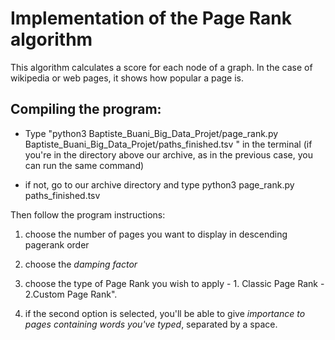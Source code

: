# Implementation of the Page Rank algorithm

 This algorithm calculates a score for each node of a graph. In the case of wikipedia or web pages, it shows how popular a page is.

 ## Compiling the program:

- Type "python3 Baptiste_Buani_Big_Data_Projet/page_rank.py Baptiste_Buani_Big_Data_Projet/paths_finished.tsv " in the terminal
(if you're in the directory above our archive, as in the previous case, you can run the same command)


- if not, go to our archive directory and type python3 page_rank.py paths_finished.tsv 


Then follow the program instructions:


1. choose the number of pages you want to display in descending pagerank order

2. choose the *damping factor*

3. choose the type of Page Rank you wish to apply 
         - 1. Classic Page Rank 
         - 2.Custom Page Rank". 


4. if the second option is selected, you'll be able to give *importance to pages containing words you've typed*, separated by a space.
